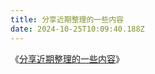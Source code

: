 ```yaml
---
title: 分享近期整理的一些内容
date: 2024-10-25T10:09:40.188Z
---
```


《[分享近期整理的一些内容](https://www.cssforest.org/2023/04/11/%E5%88%86%E4%BA%AB%E8%BF%91%E6%9C%9F%E6%95%B4%E7%90%86%E7%9A%84%E4%B8%80%E4%BA%9B%E5%86%85%E5%AE%B9.html)》